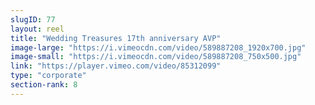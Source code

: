 ```yaml
---
slugID: 77 
layout: reel
title: "Wedding Treasures 17th anniversary AVP"
image-large: "https://i.vimeocdn.com/video/589887208_1920x700.jpg"
image-small: "https://i.vimeocdn.com/video/589887208_750x500.jpg"
link: "https://player.vimeo.com/video/85312099"
type: "corporate"
section-rank: 8
---
```

